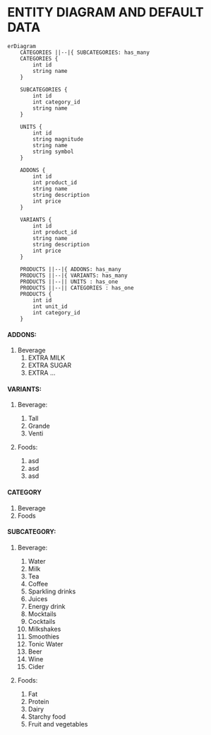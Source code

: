# ENTITY DIAGRAM AND DEFAULT DATA

```mermaid
erDiagram
    CATEGORIES ||--|{ SUBCATEGORIES: has_many
    CATEGORIES {
        int id
        string name
    }
    
    SUBCATEGORIES {
        int id
        int category_id
        string name
    }
    
    UNITS { 
        int id
        string magnitude
        string name
        string symbol
    }
    
    ADDONS {
        int id
        int product_id
        string name
        string description 
        int price
    }
    
    VARIANTS {
        int id
        int product_id
        string name
        string description 
        int price
    }
    
    PRODUCTS ||--|{ ADDONS: has_many
    PRODUCTS ||--|{ VARIANTS: has_many
    PRODUCTS ||--|| UNITS : has_one
    PRODUCTS ||--|| CATEGORIES : has_one
    PRODUCTS {
        int id  
        int unit_id
        int category_id
    }
```
#### ADDONS:
1. Beverage
   1. EXTRA MILK
   2. EXTRA SUGAR
   3. EXTRA ...

#### VARIANTS: 
1. Beverage:
   1. Tall
   2. Grande
   3. Venti

2. Foods:
   1. asd
   2. asd
   3. asd

#### CATEGORY
1. Beverage
2. Foods

#### SUBCATEGORY:
1. Beverage:
   1. Water
   2. Milk
   3. Tea
   4. Coffee
   5. Sparkling drinks
   6. Juices
   7. Energy drink
   8. Mocktails
   9. Cocktails
   10. Milkshakes
   11. Smoothies
   12. Tonic Water
   13. Beer
   14. Wine
   15. Cider

2. Foods:
   1. Fat
   2. Protein
   3. Dairy
   4. Starchy food
   5. Fruit and vegetables
 


